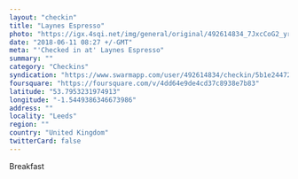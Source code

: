 ```yaml
---
layout: "checkin"
title: "Laynes Espresso"
photo: "https://igx.4sqi.net/img/general/original/492614834_7JxcCoG2_yrk4rgwpchEOSdQvjA7gvpOwon1MT0xlyg.jpg"
date: "2018-06-11 08:27 +/-GMT"
meta: "'Checked in at' Laynes Espresso"
summary: ""
category: "Checkins"
syndication: "https://www.swarmapp.com/user/492614834/checkin/5b1e24472a7ab6002cd1bd6c"
foursquare: "https://foursquare.com/v/4dd64e9de4cd37c8938e7b83"
latitude: "53.7953231974913"
longitude: "-1.5449386346673986"
address: ""
locality: "Leeds"
region: ""
country: "United Kingdom"
twitterCard: false
---
```

Breakfast
